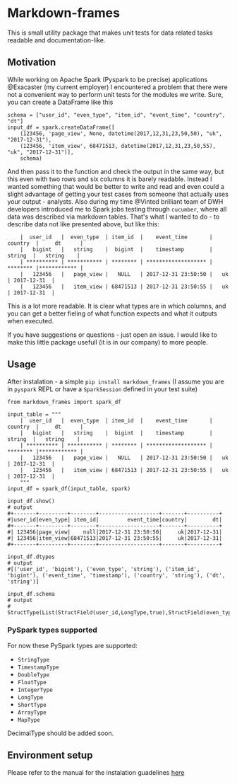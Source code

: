 # Markdown-frames

This is small utility package that makes unit tests for data related tasks readable and documentation-like.

## Motivation

While working on Apache Spark (Pyspark to be precise) applications @Exacaster (my current employer) I encountered a problem
that there were not a convenient way to perform unit tests for the modules we write. Sure, you can 
create a DataFrame like this
```
schema = ["user_id", "even_type", "item_id", "event_time", "country", "dt"]
input_df = spark.createDataFrame([
    (123456, 'page_view', None, datetime(2017,12,31,23,50,50), "uk", "2017-12-31"),
    (123456, 'item_view', 68471513, datetime(2017,12,31,23,50,55), "uk", "2017-12-31")], 
    schema)
```
And then pass it to the function and check the output in the same way, but this even with two rows
and six columns it is barely readable. Instead I wanted something that would be better to write and
read and even could a slight advantage of getting your test cases from someone that actually uses 
your output - analysts. Also during my time @Vinted brilliant team of DWH developers introduced me to 
Spark jobs testing through `cucumber`, where all data was described via markdown tables. That's what I
wanted to do - to describe data not like presented above, but like this:
```
    |  user_id   |  even_type  | item_id  |    event_time       | country  |     dt      |
    |   bigint   |   string    |  bigint  |    timestamp        |  string  |   string    |
    | ********** | *********** | ******** | ******************* | ******** |************ |
    |   123456   |   page_view |   NULL   | 2017-12-31 23:50:50 |   uk     | 2017-12-31  |
    |   123456   |   item_view | 68471513 | 2017-12-31 23:50:55 |   uk     | 2017-12-31  |
```
This is a lot more readable. It is clear what types are in which columns, and you can get a better
fieling of what function expects and what it outputs when executed.

If you have suggestions or questions - just open an issue. I would like to make this little package usefull
(it is in our company) to more people.

## Usage

After instalation - a simple `pip install markdown_frames` (I assume you are in `pyspark` REPL or have a `SparkSession` defined in your test suite)
```
from markdown_frames import spark_df

input_table = """
    |  user_id   |  even_type  | item_id  |    event_time       | country  |     dt      |
    |   bigint   |   string    |  bigint  |    timestamp        |  string  |   string    |
    | ********** | *********** | ******** | ******************* | ******** |************ |
    |   123456   |   page_view |   NULL   | 2017-12-31 23:50:50 |   uk     | 2017-12-31  |
    |   123456   |   item_view | 68471513 | 2017-12-31 23:50:55 |   uk     | 2017-12-31  |
    """
input_df = spark_df(input_table, spark)

input_df.show()
# output
#+-------+---------+--------+-------------------+-------+----------+
#|user_id|even_type| item_id|         event_time|country|        dt|
#+-------+---------+--------+-------------------+-------+----------+
#| 123456|page_view|    null|2017-12-31 23:50:50|     uk|2017-12-31|
#| 123456|item_view|68471513|2017-12-31 23:50:55|     uk|2017-12-31|
#+-------+---------+--------+-------------------+-------+----------+

input_df.dtypes
# output
#[('user_id', 'bigint'), ('even_type', 'string'), ('item_id', 'bigint'), ('event_time', 'timestamp'), ('country', 'string'), ('dt', 'string')]

input_df.schema
# output
# StructType(List(StructField(user_id,LongType,true),StructField(even_type,StringType,true),StructField(item_id,LongType,true),StructField(event_time,TimestampType,true),StructField(country,StringType,true),StructField(dt,StringType,true)))
```

### PySpark types supported

For now these PySpark types are supported:

* `StringType`
* `TimestampType`
* `DoubleType`
* `FloatType`
* `IntegerType`
* `LongType`
* `ShortType`
* `ArrayType`
* `MapType`

DecimalType should be added soon.

## Environment setup

Please refer to the manual for the instalation guadelines [here](ENVIRONMENT_SETUP.md)
